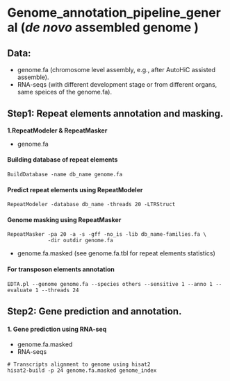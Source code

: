 # Genome_annotation_pipeline_general (_de novo_ assembled genome )

## Data:
  * genome.fa (chromosome level assembly, e.g., after AutoHiC assisted assemble).
  * RNA-seqs (with different development stage or from different organs, same speices of the  genome.fa).
## Step1: Repeat elements annotation and masking.
  **1.RepeatModeler & RepeatMasker**
  * genome.fa  
#### Building database of repeat elements
```
BuildDatabase -name db_name genome.fa
```
#### Predict repeat elements using RepeatModeler
```
RepeatModeler -database db_name -threads 20 -LTRStruct
```
#### Genome masking using RepeatMasker
```
RepeatMasker -pa 20 -a -s -gff -no_is -lib db_name-families.fa \
             -dir outdir genome.fa
```
* genome.fa.masked (see genome.fa.tbl for repeat elements statistics)
#### For transposon elements annotation
```
EDTA.pl --genome genome.fa --species others --sensitive 1 --anno 1 --evaluate 1 --threads 24
```
## Step2: Gene prediction and annotation.
#### 1. Gene prediction using RNA-seq
* genome.fa.masked
* RNA-seqs

```
# Transcripts alignment to genome using hisat2
hisat2-build -p 24 genome.fa.masked genome_index


```

